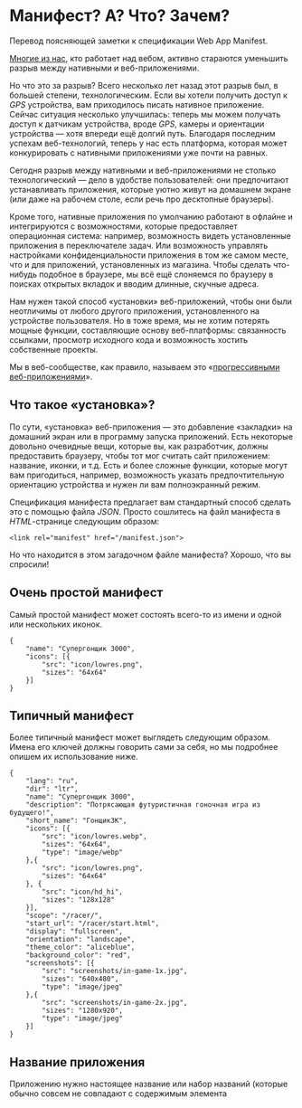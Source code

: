 
# Манифест? А? Что? Зачем?

Перевод поясняющей заметки к спецификации Web App Manifest.

[Многие из нас](https://github.com/w3c/manifest/graphs/contributors), кто работает над вебом, активно стараются уменьшить разрыв между нативными и веб-приложениями.

Но что это за разрыв? Всего несколько лет назад этот разрыв был, в большей степени, технологическим. Если вы хотели получить доступ к *GPS* устройства, вам приходилось писать нативное приложение. Сейчас ситуация несколько улучшилась: теперь мы можем получать доступ к датчикам устройства, вроде *GPS*, камеры и ориентации устройства — хотя впереди ещё долгий путь. Благодаря последним успехам веб-технологий, теперь у нас есть платформа, которая может конкурировать с нативными приложениями уже почти на равных.

Сегодня разрыв между нативными и веб-приложениями не столько технологический — дело в удобстве пользователей: они предпочитают устанавливать приложения, которые уютно живут на домашнем экране (или даже на рабочем столе, если речь про десктопные браузеры).

Кроме того, нативные приложения по умолчанию работают в офлайне и интегрируются с возможностями, которые предоставляет операционная система: например, возможность видеть установленные приложения в переключателе задач. Или возможность управлять настройками конфиденциальности приложения в том же самом месте, что и для приложений, установленных из магазина. Чтобы сделать что-нибудь подобное в браузере, мы всё ещё слоняемся по браузеру в поисках открытых вкладок и вводим длинные, скучные адреса.

Нам нужен такой способ «установки» веб-приложений, чтобы они были неотличимы от любого другого приложения, установленного на устройстве пользователя. Но в тоже время, мы не хотим потерять мощные функции, составляющие основу веб-платформы: связанность ссылками, просмотр исходного кода и возможность хостить собственные проекты.

Мы в веб-сообществе, как правило, называем это «[прогрессивными веб-приложениями](https://en.wikipedia.org/wiki/Progressive_web_app)».

## Что такое «установка»?

По сути, «установка» веб-приложения — это добавление «закладки» на домашний экран или в программу запуска приложений. Есть некоторые довольно очевидные вещи, которые вы, как разработчик, должны предоставить браузеру, чтобы тот мог считать сайт приложением: название, иконки, и т.д. Есть и более сложные функции, которые могут вам пригодиться, например, возможность указать предпочтительную ориентацию устройства и нужен ли вам полноэкранный режим.

Спецификация манифеста предлагает вам стандартный способ сделать это с помощью файла *JSON*. Просто сошлитесь на файл манифеста в *HTML*-странице следующим образом:

    <link rel="manifest" href="/manifest.json">

Но что находится в этом загадочном файле манифеста? Хорошо, что вы спросили!

## Очень простой манифест

Самый простой манифест может состоять всего-то из имени и одной или нескольких иконок.

    {
        "name": "Супергонщик 3000",
        "icons": [{
            "src": "icon/lowres.png",
            "sizes": "64x64"
        }]
    }

## Типичный манифест

Более типичный манифест может выглядеть следующим образом. Имена его ключей должны говорить сами за себя, но мы подробнее опишем их использование ниже.

    {
        "lang": "ru",
        "dir": "ltr",
        "name": "Супергонщик 3000",
        "description": "Потрясающая футуристичная гоночная игра из будущего!",
        "short_name": "Гонщик3K",
        "icons": [{
            "src": "icon/lowres.webp",
            "sizes": "64x64",
            "type": "image/webp"
        },{
            "src": "icon/lowres.png",
            "sizes": "64x64"
        }, {
            "src": "icon/hd_hi",
            "sizes": "128x128"
        }],
        "scope": "/racer/",
        "start_url": "/racer/start.html",
        "display": "fullscreen",
        "orientation": "landscape",
        "theme_color": "aliceblue",
        "background_color": "red",
        "screenshots": [{
            "src": "screenshots/in-game-1x.jpg",
            "sizes": "640x480",
            "type": "image/jpeg"
        },{
            "src": "screenshots/in-game-2x.jpg",
            "sizes": "1280x920",
            "type": "image/jpeg"
        }]
    }

## Название приложения

Приложению нужно настоящее название или набор названий (которые обычно совсем не совпадают с содержимым элемента <title> документа). Для этого используются ключи name и short_name.

    {
        "name": "Моё вообще улётное фотоприложение",
        "short_name": "Фотки"
    }

Ключ short_name служит названием приложения при отображении в условиях ограниченного пространства (например, под значком на домашнем экране телефона). Ключ name может быть немного длиннее, отображая название приложения полностью. Также он служит дополнительной информацией для пользователя, который ищет ваше приложения на телефоне. Так что, набрав «улётный» или «фото», пользователь сможет найти приложение на своем устройстве.

Если вы опустите название, то браузер может использовать <meta name="application-name"> или элемент <title>.

Но будьте внимательны: некоторые браузеры могут требовать указать название — иначе, ваше приложение может лишиться статуса «прогрессивное веб-приложение».

## Иконки

Вместо обычной иконки браузера, у вашего веб-приложения должна быть иконка, которая будет с ним ассоциироваться. Для этого в манифесте есть ключ icons. Он принимает список иконок, их размеров и форматов. Это делает процесс выбора иконки очень эффективным, поскольку у иконок появляется адаптивное решение, которое позволяет избежать ненужных нагрузок и помогает иконкам всегда выглядеть отлично на широком диапазоне устройств и разрешений экрана.

    {
        "icons": [{
            "src": "icon/lowres",
            "sizes": "64x64",
            "type": "image/webp"
        }, {
            "src": "icon/hd_small",
            "sizes": "64x64"
        }, {
            "src": "icon/hd_hi",
            "sizes": "128x128",
        }]
    }

Если вы не укажете иконки, браузер будет искать запасные варианты: <link rel="icon">, *favicon.ico* или, если не найдёт их, может даже использовать скриншот вашего сайта.

## Назначение иконки

Нужно написать.

Больше подробностей о назначении иконок можно найти в спецификации [*Web App Manifest](http://www.w3.org/TR/appmanifest/#purpose-member)*.

## Режимы отображения и ориентация

Приложения при запуске должны иметь возможность контролировать свое отображение на экране. Если это игра, то ей, вероятно, нужно быть в полноэкранном режиме и в горизонтальной ориентации. Для этого формат манифеста предоставляет вам два ключа.

    {
        "display": "fullscreen",
        "orientation": "landscape"
    }

Доступные значения режимов отображения:

* **Полноэкранный** fullscreenзанимает весь экран.

* **Автономный** standalone открывает приложение со строкой состояния.

* **Минимальный** minimal-ui, когда приложение отображается в полноэкранном режиме, как на *iOS*, но некоторые действия могут вызывать панель навигации и появление кнопок назад и вперед.

* **Браузерный** browser открывает приложение со стандартным набором кнопок и панелью инструментов.

Плюс такого указания ориентации в том, что она выступает в качестве «ориентации по умолчанию» для всего приложения. Поэтому, при переходе от одной странице к другой, ваше приложение остается в правильном положении. Вы можете изменить ориентацию по умолчанию с помощью [*API* ориентации экрана](https://w3c.github.io/screen-orientation/).

Также вы можете применить другие стили для приложение в определённом режиме с помощью характеристики display-mode:

    [@media](http://twitter.com/media) all and (display-mode: standalone) {
        /* … */
    }

Используйте метод window.matchMedia(), чтобы проверить это медиавыражение в *JavaScript*.

    if (window.matchMedia('(display-mode: standalone)').matches) {
        // интересные модификации интерфейса
    }

## Стартовый адрес

Иногда при запуске приложения вам нужно, чтобы пользователь всегда попадал на определенную страницу. Ключ start_url даёт возможность это указать.

    {
        "start_url": "/start_screen.html"
    }

## «Область» приложения

Нативные приложения имеют чёткие границы: как пользователь, вы уверены, что когда вы открываете нативное приложение, оно неожиданно не откроет другое незаметно для вас. Чаще всего, вам предельно ясно, что вы переключились с одного нативного приложения на другое. Обычно эти визуальные подсказки предоставляет операционная система (например, вызов диспетчера задач и выбор другого приложения или нажатие *Cmd Tab* или *Alt Tab* на компьютере).

С вебом все иначе: это огромная гипертекстовая система, в которой веб-приложение может охватывать несколько доменов: вы можете с легкостью перейти с *gmail.com* на *docs.google.com* и пользователь даже этого не заметит. На практике, идея существования границ приложения является абсолютно чуждой для веба. Ведь, в действительности, веб-приложение — это просто серия *HTML*-документов (представьте «серию труб»… м-м, нет, забудьте!).

В интернете мы знаем, что покидаем область одного приложения и переходим в другое, только благодаря веб-дизайнерам, которые были достаточно добры, чтобы сделать им уникальный различимый дизайн. В случаях, когда это не так, множество пользователей оказываются обмануты сайтами, маскирующимися под другие (старый добрый фишинг).

Формат манифеста решает эту проблему позволяя указывать «область адреса» для вашего приложения. Эта область устанавливает границы для приложения. Это может быть либо домен, либо директория на этом домене.

    {
        "scope": "/myapp"
    }

## Интернационализация: lang и dir

Нужно написать.

## Распространение приложения

Нужно написать с подробностями и скриншотами.

## Цвет темы и цвет фона

Нужно написать.

## Как мне определить, что пользователь «установил» приложение?

Спецификация позволяет вам определить, когда пользователь устанавливает приложение с помощью регистрации события appinstalled.

    function handleInstalled(ev) {
        const date = new Date(ev.timeStamp / 1000);
        console.log(`Ура! Установлено в ${date.toTimeString()}`);
    }

    // Используем атрибут IDL обработчика события
    window.onappinstalled = handleInstalled;

    // Используем .addEventListener()
    window.addEventListener('appinstalled', handleInstalled);

Однако по причинам конфиденциальности вы не можете непосредственно обнаружить, установлено ли ваше приложение — только узнать, что в вашем веб-приложении используется файл манифеста.

## Что не так с тегами <meta>?

В ходе обсуждения спецификации шли оживленные дискуссии об использовании тегов <meta> в *HTML* вместо создания нового формата. В конце концов, реализация функции «добавить на домашний экран» в *Chrome* использует теги <meta>, да и с самых первых дней веба эти теги были родным домом для всякой нестандартной ерунды.

Причины для использования отдельного файла:

* это экономит кучу информации в шапке документа при загрузке каждой страницы установленного приложения или сайта;

* после загрузки, файл остаётся в *HTTP*-кэше браузера.

В спецификации есть [более подробная информация](https://www.w3.org/TR/appmanifest/#relationship-to-html-s-link-and-meta-elements) о том, почему мы выбрали *JSON* вместо *HTML*-тегов.

## Кто это внедряет?

Манифест и прогрессивные веб-приложения реализованы в *Chrome*, *Opera* и *Samsung Internet* для *Android*. *Firefox* также подаёт обнадёживающие сигналы, что будет поддерживать эти стандарты (реализации в *Gecko* уже больше двух лет, но она не используется ни в одном из продуктов).

## Взаимодействие с поисковыми роботами

Как и другие веб-ресурсы, манифест веб-приложения должен быть доступен для любого веб-браузера или поискового робота.

Если разработчик веб-приложения хочет известить поисковых роботов о запрете на сканирование файла, он **может** сделать это включив манифест веб-приложения в файл *robots.txt*. Это описано подробнее в протоколе [*robots.txt](http://www.robotstxt.org/)*. Разработчик веб-приложения также может использовать *HTTP*-заголовок *X-Robots-Tag*.

## Авторы

Основная часть этого пояснения первоначально появилась в статье «[*The W3C App Manifest specification](http://html5doctor.com/web-manifest-specification/)*» на [*HTML5 Doctor](http://html5doctor.com/)*, и была написана [Маркусом Касересом](https://github.com/marcoscaceres) и [Брюсом Лоусоном](http://www.brucelawson.co.uk/). Данный материал публикуется на основе лицензии [для некоммерческое использования](http://creativecommons.org/licenses/by-nc/2.0/uk/). Вы можете спокойно изменять, повторно использовать, модифицировать и расширять это пояснение. Некоторые авторы сохраняют свои авторские права на отдельные статьи.

*Перевод [поясняющей заметки](https://github.com/w3c/manifest/blob/gh-pages/explainer.md) к спецификации [Web App Manifest](https://www.w3.org/TR/appmanifest/). Перевод [Анны Кухаревой](https://medium.com/@annakukhareva) и [Вадима Макеева](https://medium.com/@pepelsbey), редактура Вадима Макеева.*
